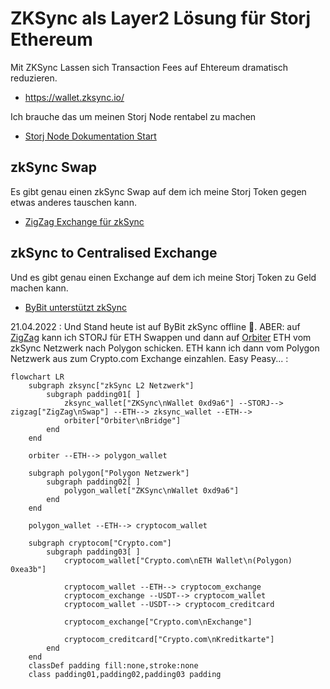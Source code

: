 # ZKSync als Layer2 Lösung für Storj Ethereum

Mit ZKSync Lassen sich Transaction Fees auf Ehtereum dramatisch reduzieren.

- <https://wallet.zksync.io/>

Ich brauche das um meinen Storj Node rentabel zu machen

- [Storj Node Dokumentation Start](https://docs.storj.io/node/)

## zkSync Swap

Es gibt genau einen zkSync Swap auf dem ich meine Storj Token gegen etwas anderes tauschen kann.

- [ZigZag Exchange für zkSync](https://trade.zigzag.exchange/?market=STORJ-ETH&network=zksync)

## zkSync to Centralised Exchange

Und es gibt genau einen Exchange auf dem ich meine Storj Token zu Geld machen kann.

- [ByBit unterstützt zkSync](https://www.bybit.com/)

21.04.2022 : Und Stand heute ist auf ByBit zkSync offline 🤣. ABER: auf [ZigZag](https://trade.zigzag.exchange/?market=STORJ-ETH&network=zksync) kann ich STORJ für ETH Swappen und dann auf [Orbiter](https://www.orbiter.finance/?source=ZkSync&dest=Polygon) ETH vom zkSync Netzwerk nach Polygon schicken. ETH kann ich dann vom Polygon Netzwerk aus zum Crypto.com Exchange einzahlen. Easy Peasy... :

```mermaid
flowchart LR
    subgraph zksync["zkSync L2 Netzwerk"]
        subgraph padding01[ ]
            zksync_wallet["ZKSync\nWallet 0xd9a6"] --STORJ--> zigzag["ZigZag\nSwap"] --ETH--> zksync_wallet --ETH--> 
            orbiter["Orbiter\nBridge"]
        end
    end

    orbiter --ETH--> polygon_wallet

    subgraph polygon["Polygon Netzwerk"]
        subgraph padding02[ ]
            polygon_wallet["ZKSync\nWallet 0xd9a6"]
        end
    end

    polygon_wallet --ETH--> cryptocom_wallet

    subgraph cryptocom["Crypto.com"]
        subgraph padding03[ ]
            cryptocom_wallet["Crypto.com\nETH Wallet\n(Polygon) 0xea3b"]

            cryptocom_wallet --ETH--> cryptocom_exchange
            cryptocom_exchange --USDT--> cryptocom_wallet
            cryptocom_wallet --USDT--> cryptocom_creditcard

            cryptocom_exchange["Crypto.com\nExchange"]

            cryptocom_creditcard["Crypto.com\nKreditkarte"]
        end
    end
    classDef padding fill:none,stroke:none
    class padding01,padding02,padding03 padding
```